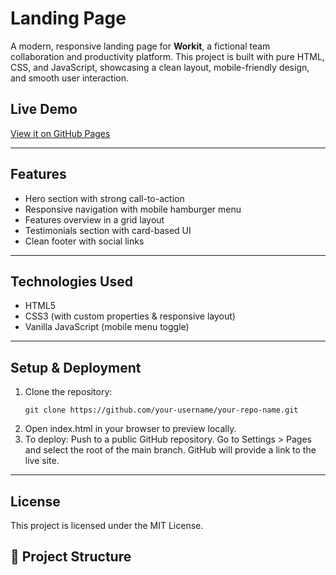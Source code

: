 # Landing Page 

A modern, responsive landing page for **Workit**, a fictional team collaboration and productivity platform. This project is built with pure HTML, CSS, and JavaScript, showcasing a clean layout, mobile-friendly design, and smooth user interaction.

## Live Demo

[View it on GitHub Pages](https://preeti1103.github.io/Landing-page/)

---

## Features

- Hero section with strong call-to-action
- Responsive navigation with mobile hamburger menu
- Features overview in a grid layout
- Testimonials section with card-based UI
- Clean footer with social links

---

## Technologies Used

- HTML5
- CSS3 (with custom properties & responsive layout)
- Vanilla JavaScript (mobile menu toggle)

---
## Setup & Deployment

1. Clone the repository:
   ```
   git clone https://github.com/your-username/your-repo-name.git
   ```
2.  Open index.html in your browser to preview locally.
3. To deploy:
    Push to a public GitHub repository.
    Go to Settings > Pages and select the root of the main branch.
    GitHub will provide a link to the live site.

---
## License
This project is licensed under the MIT License.


## 📁 Project Structure

